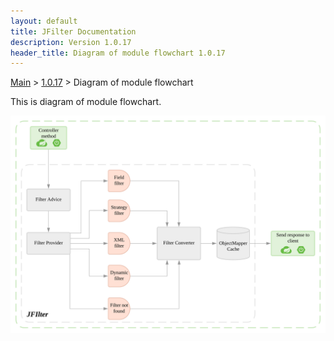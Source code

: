 ```yaml
---
layout: default
title: JFilter Documentation
description: Version 1.0.17
header_title: Diagram of module flowchart 1.0.17
---
```


[Main](../../index.MD) > [1.0.17](../index.MD) > Diagram of module flowchart

This is diagram of module flowchart.

![Diagram](/assets/images/jfilter-diagram-1.0.17.svg)